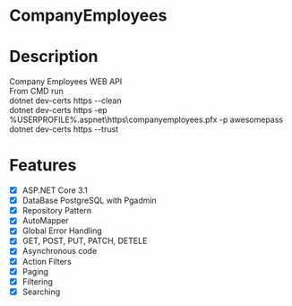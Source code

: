 # CompanyEmployees

# Description

Company Employees WEB API<br>
From CMD run<br>
dotnet dev-certs https --clean<br>
dotnet dev-certs https -ep %USERPROFILE%\.aspnet\https\companyemployees.pfx -p awesomepass<br>
dotnet dev-certs https --trust<br>

# Features

- [x] ASP.NET Core 3.1
- [x] DataBase PostgreSQL with Pgadmin
- [x] Repository Pattern
- [x] AutoMapper
- [x] Global Error Handling
- [x] GET, POST, PUT, PATCH, DETELE
- [x] Asynchronous code
- [x] Action Filters
- [x] Paging
- [x] Filtering
- [x] Searching
